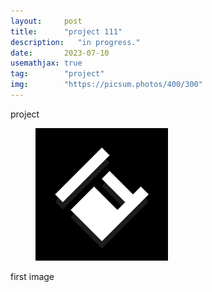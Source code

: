 ```yaml
---
layout:     post
title:      "project 111"
description:   "in progress."
date:       2023-07-10
usemathjax: true
tag:        "project"
img:        "https://picsum.photos/400/300"
---
```


project
<figure>
    <img src="/posts/images/test.png" alt="first img" width="50%">
</figure>

first image